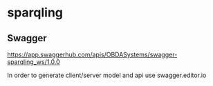# sparqling

## Swagger
https://app.swaggerhub.com/apis/OBDASystems/swagger-sparqling_ws/1.0.0

In order to generate client/server model and api use swagger.editor.io
